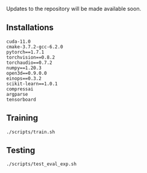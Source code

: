 Updates to the repository will be made available soon<!--(pre-processed data, weights, visualizations)-->.

## Installations
```
cuda-11.0
cmake-3.7.2-gcc-6.2.0
pytorch==1.7.1 
torchvision==0.8.2 
torchaudio==0.7.2 
numpy==1.20.3 
open3d==0.9.0.0 
einops==0.3.2 
scikit-learn==1.0.1 
compressai 
argparse
tensorboard
```
<!--
## Data Preparation
Download images, annotations, oxts and calibration information from <a href="http://www.cvlibs.net/datasets/kitti/eval_tracking.php">KITTI Tracking website</a>

Run kitti2coco.py in scripts to convert the annotation into COCO format.
```
python scripts/kitti2coco.py
```
It will create tracking_subval_mini.json, tracking_subval.json, tracking_train.json, tracking_subtrain.json, tracking_test.json and similar files with prefix detection- under data/KITTI/anns.
-->

## Training
```
./scripts/train.sh
```

## Testing
```
./scripts/test_eval_exp.sh

